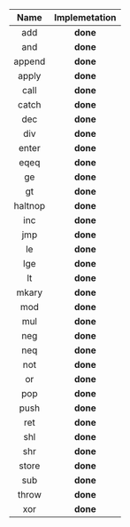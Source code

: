 |  Name   | Implemetation |
| :-----: | :-----------: |
|   add   |   **done**    |
|   and   |   **done**    |
| append  |   **done**    |
|  apply  |   **done**    |
|  call   |   **done**    |
|  catch  |   **done**    |
|   dec   |   **done**    |
|   div   |   **done**    |
|  enter  |   **done**    |
|  eqeq   |   **done**    |
|   ge    |   **done**    |
|   gt    |   **done**    |
| haltnop |   **done**    |
|   inc   |   **done**    |
|   jmp   |   **done**    |
|   le    |   **done**    |
|   lge   |   **done**    |
|   lt    |   **done**    |
|  mkary  |   **done**    |
|   mod   |   **done**    |
|   mul   |   **done**    |
|   neg   |   **done**    |
|   neq   |   **done**    |
|   not   |   **done**    |
|   or    |   **done**    |
|   pop   |   **done**    |
|  push   |   **done**    |
|   ret   |   **done**    |
|   shl   |   **done**    |
|   shr   |   **done**    |
|  store  |   **done**    |
|   sub   |   **done**    |
|  throw  |   **done**    |
|   xor   |   **done**    |
